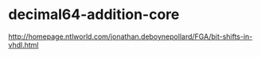 decimal64-addition-core
=======================


http://homepage.ntlworld.com/jonathan.deboynepollard/FGA/bit-shifts-in-vhdl.html
